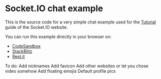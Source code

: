 # Socket.IO chat example

This is the source code for a very simple chat example used for the [Tutorial](https://socket.io/docs/v4/tutorial/introduction) guide of the Socket.IO website.

You can run this example directly in your browser on:

- [CodeSandbox](https://codesandbox.io/p/sandbox/github/socketio/chat-example?file=index.js)
- [StackBlitz](https://stackblitz.com/github/socketio/chat-example?file=index.js)
- [Repl.it](https://repl.it/github/socketio/chat-example)

To do: 
Add nicknames
Add favicon
Add other websites or let you chose video somehow
Add floating emojis
Default profile pics
